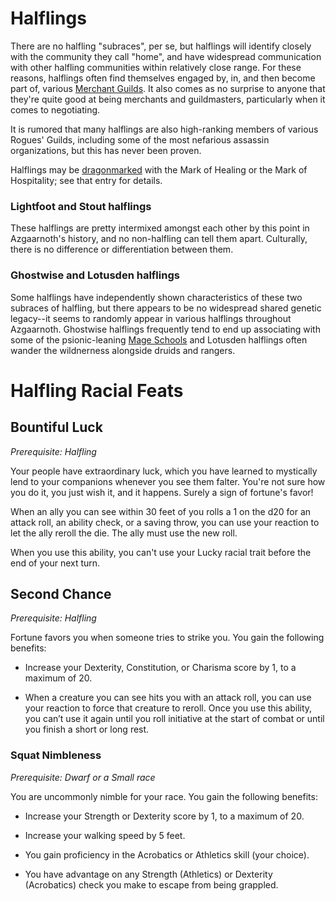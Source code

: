 # Halflings
There are no halfling "subraces", per se, but halflings will identify closely with the community they call "home", and have widespread communication with other halfling communities within relatively close range. For these reasons, halflings often find themselves engaged by, in, and then become part of, various [Merchant Guilds](/Organizations/MerchantGuilds/MerchantGuilds.md). It also comes as no surprise to anyone that they're quite good at being merchants and guildmasters, particularly when it comes to negotiating.

It is rumored that many halflings are also high-ranking members of various Rogues' Guilds, including some of the most nefarious assassin organizations, but this has never been proven.

Halflings may be [dragonmarked](Dragonmarked.md) with the Mark of Healing or the Mark of Hospitality; see that entry for details.

### Lightfoot and Stout halflings
These halflings are pretty intermixed amongst each other by this point in Azgaarnoth's history, and no non-halfling can tell them apart. Culturally, there is no difference or differentiation between them.

### Ghostwise and Lotusden halflings
Some halflings have independently shown characteristics of these two subraces of halfling, but there appears to be no widespread shared genetic legacy--it seems to randomly appear in various halflings throughout Azgaarnoth. Ghostwise halflings frequently tend to end up associating with some of the psionic-leaning [Mage Schools](/Organizations/MageSchools/MageSchools.md) and Lotusden halflings often wander the wildnerness alongside druids and rangers.

# Halfling Racial Feats

## Bountiful Luck
*Prerequisite: Halfling*

Your people have extraordinary luck, which you have learned to mystically lend to your companions whenever you see them falter. You're not sure how you do it, you just wish it, and it happens. Surely a sign of fortune's favor!

When an ally you can see within 30 feet of you rolls a 1 on the d20 for an attack roll, an ability check, or a saving throw, you can use your reaction to let the ally reroll the die. The ally must use the new roll.

When you use this ability, you can't use your Lucky racial trait before the end of your next turn.

## Second Chance
*Prerequisite: Halfling*

Fortune favors you when someone tries to strike you. You gain the following benefits:

* Increase your Dexterity, Constitution, or Charisma score by 1, to a maximum of 20.

* When a creature you can see hits you with an attack roll, you can use your reaction to force that creature to reroll. Once you use this ability, you can’t use it again until you roll initiative at the start of combat or until you finish a short or long rest.

### Squat Nimbleness
*Prerequisite: Dwarf or a Small race*

You are uncommonly nimble for your race. You gain the following benefits:

* Increase your Strength or Dexterity score by 1, to a maximum of 20.

* Increase your walking speed by 5 feet.

* You gain proficiency in the Acrobatics or Athletics skill (your choice).

* You have advantage on any Strength (Athletics) or Dexterity (Acrobatics) check you make to escape from being grappled.
